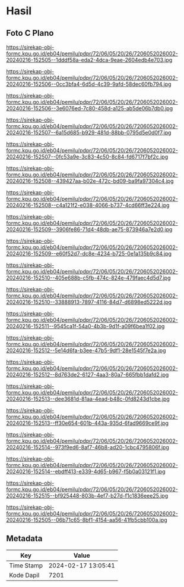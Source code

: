 # Hasil

## Foto C Plano

https://sirekap-obj-formc.kpu.go.id/eb04/pemilu/pdpr/72/06/05/20/26/7206052026002-20240216-152505--1dddf58a-eda2-4dca-9eae-2604edb4e703.jpg

https://sirekap-obj-formc.kpu.go.id/eb04/pemilu/pdpr/72/06/05/20/26/7206052026002-20240216-152506--0cc3bfa4-6d5d-4c39-9afd-58dec60fb794.jpg

https://sirekap-obj-formc.kpu.go.id/eb04/pemilu/pdpr/72/06/05/20/26/7206052026002-20240216-152506--3e6076ed-7c80-458d-a125-ab5de06b7db0.jpg

https://sirekap-obj-formc.kpu.go.id/eb04/pemilu/pdpr/72/06/05/20/26/7206052026002-20240216-152507--6a15d685-b929-481d-88bb-0795d5e0d0f7.jpg

https://sirekap-obj-formc.kpu.go.id/eb04/pemilu/pdpr/72/06/05/20/26/7206052026002-20240216-152507--0fc53a9e-3c83-4c50-8c84-fd6717f7bf2c.jpg

https://sirekap-obj-formc.kpu.go.id/eb04/pemilu/pdpr/72/06/05/20/26/7206052026002-20240216-152508--439427aa-b02e-472c-bd09-ba9fa97304c4.jpg

https://sirekap-obj-formc.kpu.go.id/eb04/pemilu/pdpr/72/06/05/20/26/7206052026002-20240216-152508--c4a121f2-e038-4066-b737-4cd66ff3e224.jpg

https://sirekap-obj-formc.kpu.go.id/eb04/pemilu/pdpr/72/06/05/20/26/7206052026002-20240216-152509--3906fe86-71d4-48db-ae75-873946a7e2d0.jpg

https://sirekap-obj-formc.kpu.go.id/eb04/pemilu/pdpr/72/06/05/20/26/7206052026002-20240216-152509--e60f52d7-dc8e-4234-b725-0e1a135b9c84.jpg

https://sirekap-obj-formc.kpu.go.id/eb04/pemilu/pdpr/72/06/05/20/26/7206052026002-20240216-152510--405e688b-c5fb-474c-824e-479faec4d5d7.jpg

https://sirekap-obj-formc.kpu.go.id/eb04/pemilu/pdpr/72/06/05/20/26/7206052026002-20240216-152510--33888913-7897-4116-84d7-d6898ed5222d.jpg

https://sirekap-obj-formc.kpu.go.id/eb04/pemilu/pdpr/72/06/05/20/26/7206052026002-20240216-152511--9545ca1f-54a0-4b3b-9d1f-a09f6bea1f02.jpg

https://sirekap-obj-formc.kpu.go.id/eb04/pemilu/pdpr/72/06/05/20/26/7206052026002-20240216-152512--5e14d6fa-b3ee-47b5-9df1-28e1545f7e2a.jpg

https://sirekap-obj-formc.kpu.go.id/eb04/pemilu/pdpr/72/06/05/20/26/7206052026002-20240216-152512--8d763de2-6127-4aa3-80a7-665fbb1dafd2.jpg

https://sirekap-obj-formc.kpu.go.id/eb04/pemilu/pdpr/72/06/05/20/26/7206052026002-20240216-152513--dee3681d-81aa-4ead-b48c-0fd8243d1cbe.jpg

https://sirekap-obj-formc.kpu.go.id/eb04/pemilu/pdpr/72/06/05/20/26/7206052026002-20240216-152513--ff30e654-601b-443a-935d-6fad9669ce9f.jpg

https://sirekap-obj-formc.kpu.go.id/eb04/pemilu/pdpr/72/06/05/20/26/7206052026002-20240216-152514--973f9ed6-8af7-46b8-ad20-1cbc4795806f.jpg

https://sirekap-obj-formc.kpu.go.id/eb04/pemilu/pdpr/72/06/05/20/26/7206052026002-20240216-152514--ebdff413-e339-4d65-b967-f5b0a03121f1.jpg

https://sirekap-obj-formc.kpu.go.id/eb04/pemilu/pdpr/72/06/05/20/26/7206052026002-20240216-152515--bf925448-803b-4ef7-b27d-f1c1836eee25.jpg

https://sirekap-obj-formc.kpu.go.id/eb04/pemilu/pdpr/72/06/05/20/26/7206052026002-20240216-152505--06b71c65-8bf1-4154-aa56-41fb5cbb100a.jpg


## Metadata

| Key        | Value               |
| ---------- | ------------------- |
| Time Stamp | 2024-02-17 13:05:41 |
| Kode Dapil | 7201                |



